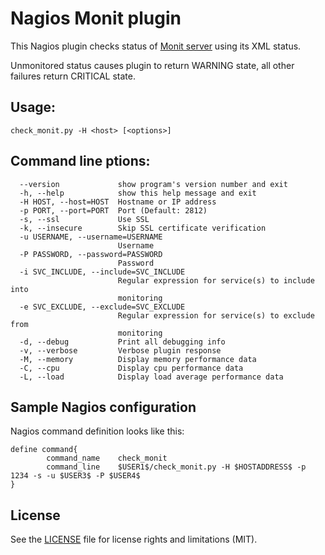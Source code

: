 # Nagios Monit plugin

This Nagios plugin checks status of [Monit server](https://mmonit.com/monit/) using its XML status.

Unmonitored status causes plugin to return WARNING state, all other failures return CRITICAL state.

## Usage:
```
check_monit.py -H <host> [<options>]
```

## Command line ptions:
```
  --version             show program's version number and exit
  -h, --help            show this help message and exit
  -H HOST, --host=HOST  Hostname or IP address
  -p PORT, --port=PORT  Port (Default: 2812)
  -s, --ssl             Use SSL
  -k, --insecure        Skip SSL certificate verification
  -u USERNAME, --username=USERNAME
                        Username
  -P PASSWORD, --password=PASSWORD
                        Password
  -i SVC_INCLUDE, --include=SVC_INCLUDE
                        Regular expression for service(s) to include into
                        monitoring
  -e SVC_EXCLUDE, --exclude=SVC_EXCLUDE
                        Regular expression for service(s) to exclude from
                        monitoring
  -d, --debug           Print all debugging info
  -v, --verbose         Verbose plugin response
  -M, --memory          Display memory performance data
  -C, --cpu             Display cpu performance data
  -L, --load            Display load average performance data
```

## Sample Nagios configuration

Nagios command definition looks like this:

```
define command{
        command_name    check_monit
        command_line    $USER1$/check_monit.py -H $HOSTADDRESS$ -p 1234 -s -u $USER3$ -P $USER4$
}
```

## License

See the [LICENSE](LICENSE.txt) file for license rights and limitations (MIT).
